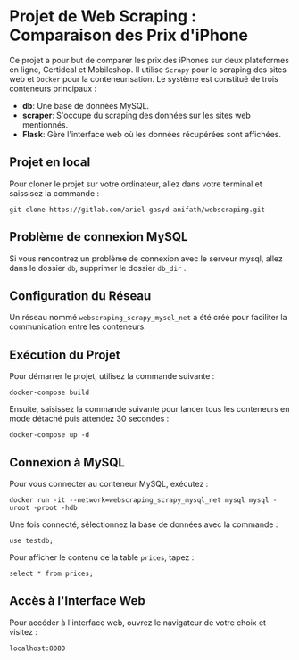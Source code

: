 # Projet de Web Scraping : Comparaison des Prix d'iPhone
 
Ce projet a pour but de comparer les prix des iPhones sur deux plateformes en ligne, Certideal et Mobileshop. Il utilise `Scrapy` pour le scraping des sites web et `Docker` pour la conteneurisation. Le système est constitué de trois conteneurs principaux :
 
- **db**: Une base de données MySQL.
- **scraper**: S'occupe du scraping des données sur les sites web mentionnés.
- **Flask**: Gère l'interface web où les données récupérées sont affichées.

## Projet en local

Pour cloner le projet sur votre ordinateur, allez dans votre terminal et saissisez la commande :

```
git clone https://gitlab.com/ariel-gasyd-anifath/webscraping.git
``` 

## Problème de connexion  MySQL

Si vous rencontrez un problème de connexion avec le serveur mysql, allez dans le dossier `db`, supprimer le dossier `db_dir` .

## Configuration du Réseau
 
Un réseau nommé `webscraping_scrapy_mysql_net` a été créé pour faciliter la communication entre les conteneurs.
 
## Exécution du Projet
 
Pour démarrer le projet, utilisez la commande suivante :
 
```
docker-compose build
``` 
Ensuite, saisissez la commande suivante pour lancer tous les conteneurs en mode détaché puis attendez 30 secondes :

```
docker-compose up -d 
```

 
## Connexion à MySQL
 
Pour vous connecter au conteneur MySQL, exécutez :
 
```
docker run -it --network=webscraping_scrapy_mysql_net mysql mysql -uroot -proot -hdb
```
 
Une fois connecté, sélectionnez la base de données avec la commande :
 
```
use testdb;
```
 
Pour afficher le contenu de la table `prices`, tapez :
 
```
select * from prices;
```
 
## Accès à l'Interface Web
 
Pour accéder à l'interface web, ouvrez le navigateur de votre choix et visitez :
 
`localhost:8080`
 
